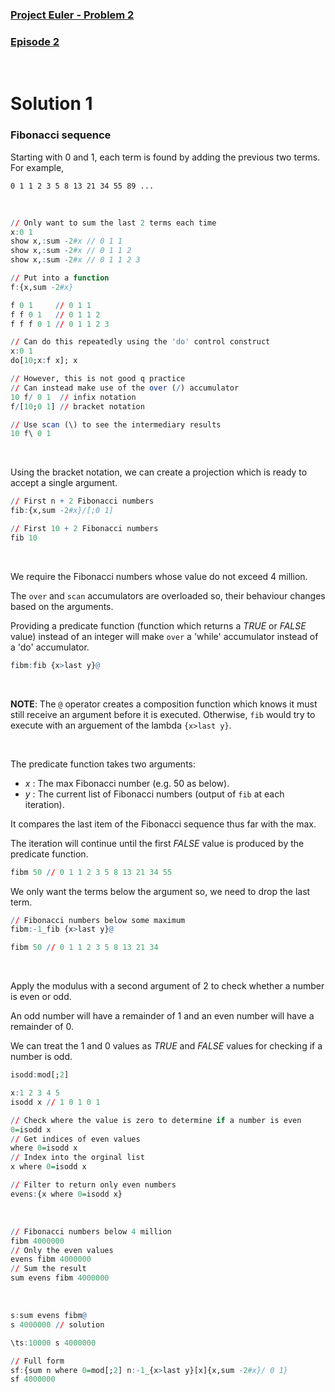 ### [Project Euler - Problem 2](https://projecteuler.net/problem=2)
### [Episode 2](https://community.kx.com/t5/kdb-and-q/Q-For-Problems-Episode-2/m-p/13148#M165)

<br />

# Solution 1

### Fibonacci sequence
Starting with $0$ and $1$, each term is found by adding the previous two terms. For example,
```
0 1 1 2 3 5 8 13 21 34 55 89 ...
```

<br />

```q
// Only want to sum the last 2 terms each time
x:0 1
show x,:sum -2#x // 0 1 1
show x,:sum -2#x // 0 1 1 2
show x,:sum -2#x // 0 1 1 2 3

// Put into a function 
f:{x,sum -2#x}

f 0 1     // 0 1 1
f f 0 1   // 0 1 1 2
f f f 0 1 // 0 1 1 2 3

// Can do this repeatedly using the 'do' control construct
x:0 1
do[10;x:f x]; x

// However, this is not good q practice
// Can instead make use of the over (/) accumulator 
10 f/ 0 1  // infix notation
f/[10;0 1] // bracket notation

// Use scan (\) to see the intermediary results
10 f\ 0 1
```

<br />

Using the bracket notation, we can create a projection which is ready to accept a single argument.

```q
// First n + 2 Fibonacci numbers
fib:{x,sum -2#x}/[;0 1]

// First 10 + 2 Fibonacci numbers
fib 10 
```

<br />

We require the Fibonacci numbers whose value do not exceed $4$ million. 

The `over` and `scan` accumulators are overloaded so, their behaviour changes based on the arguments.

Providing a predicate function (function which returns a *TRUE* or *FALSE* value) instead of an integer will make `over` a 'while' accumulator instead of a 'do' accumulator.

```q
fibm:fib {x>last y}@ 
```

<br />

**NOTE**: The `@` operator creates a composition function which knows it must still receive an argument before it is executed. Otherwise, `fib` would try to execute with an arguement of the lambda `{x>last y}`.

<br />

The predicate function takes two arguments:
  - *x* : The max Fibonacci number (e.g. $50$ as below).
  - *y* : The current list of Fibonacci numbers (output of `fib` at each iteration).

It compares the last item of the Fibonacci sequence thus far with the max.

The iteration will continue until the first *FALSE* value is produced by the predicate function.

```q
fibm 50 // 0 1 1 2 3 5 8 13 21 34 55
```

We only want the terms below the argument so, we need to drop the last term.

```q
// Fibonacci numbers below some maximum
fibm:-1_fib {x>last y}@

fibm 50 // 0 1 1 2 3 5 8 13 21 34
```

<br />

Apply the modulus with a second argument of $2$ to check whether a number is even or odd.

An odd number will have a remainder of $1$ and an even number will have a remainder of $0$.

We can treat the $1$ and $0$ values as *TRUE* and *FALSE* values for checking if a number is odd.

```q
isodd:mod[;2]

x:1 2 3 4 5
isodd x // 1 0 1 0 1

// Check where the value is zero to determine if a number is even
0=isodd x
// Get indices of even values
where 0=isodd x
// Index into the orginal list 
x where 0=isodd x

// Filter to return only even numbers
evens:{x where 0=isodd x}
```

<br />

```q
// Fibonacci numbers below 4 million
fibm 4000000
// Only the even values
evens fibm 4000000
// Sum the result
sum evens fibm 4000000
```

<br />

```q
s:sum evens fibm@
s 4000000 // solution

\ts:10000 s 4000000

// Full form
sf:{sum n where 0=mod[;2] n:-1_{x>last y}[x]{x,sum -2#x}/ 0 1} 
sf 4000000
```
